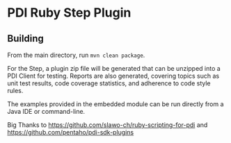 # PDI Ruby Step Plugin

## Building

From the main directory, run `mvn clean package`.

For the Step, a plugin zip file will be generated that can be unzipped into a PDI Client for testing.  Reports are also generated, covering topics such as unit test results, code coverage statistics, and adherence to code style rules.

The examples provided in the embedded module can be run directly from a Java IDE or command-line.

Big Thanks to https://github.com/slawo-ch/ruby-scripting-for-pdi and https://github.com/pentaho/pdi-sdk-plugins

